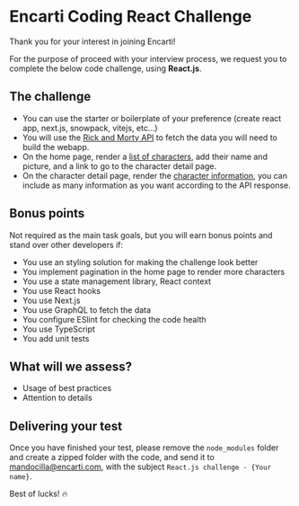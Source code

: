 # Encarti Coding React Challenge

Thank you for your interest in joining Encarti!

For the purpose of proceed with your interview process, we request you to complete the below code challenge, using **React.js**.

## The challenge

- You can use the starter or boilerplate of your preference (create react app, next.js, snowpack, vitejs, etc...)
- You will use the [Rick and Morty API](https://rickandmortyapi.com/documentation) to fetch the data you will need to build the webapp.
- On the home page, render a [list of characters](https://rickandmortyapi.com/documentation/#get-all-characters), add their name and picture, and a link to go to the character detail page.
- On the character detail page, render the [character information](https://rickandmortyapi.com/documentation/#get-a-single-character), you can include as many information as you want according to the API response.

## Bonus points

Not required as the main task goals, but you will earn bonus points and stand over other developers if:

- You use an styling solution for making the challenge look better
- You implement pagination in the home page to render more characters
- You use a state management library, React context
- You use React hooks
- You use Next.js
- You use GraphQL to fetch the data
- You configure ESlint for checking the code health
- You use TypeScript
- You add unit tests

## What will we assess?

- Usage of best practices
- Attention to details

## Delivering your test

Once you have finished your test, please remove the `node_modules` folder and create a zipped folder with the code, and send it to mandocilla@encarti.com, with the subject `React.js challenge - {Your name}`.

Best of lucks! 🔥
